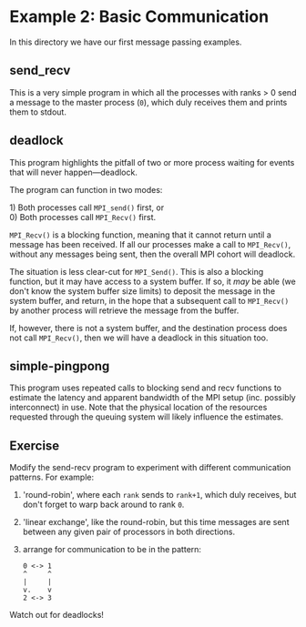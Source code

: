 Example 2: Basic Communication
==============================

In this directory we have our first message passing examples.

send_recv
---------

This is a very simple program in which all the processes with ranks > 0
send a message to the master process (`0`), which duly receives them and
prints them to stdout.

deadlock
--------

This program highlights the pitfall of two or more process waiting for
events that will never happen—deadlock.

The program can function in two modes:

1\) Both processes call `MPI_send()` first, or <br />
0\) Both processes call `MPI_Recv()` first.

`MPI_Recv()` is a blocking function, meaning that it cannot return until
a message has been received.
 If all our processes make a call to
`MPI_Recv()`, without any messages being sent, then the overall MPI cohort
will deadlock.

The situation is less clear-cut for `MPI_Send()`.
This is also a blocking
function, but it may have access to a system buffer.
If so, it _may_ be able
(we don't know the system buffer size limits) to deposit the message in
the system buffer, and return, in the hope that a subsequent call to `MPI_Recv()`
by another process will retrieve the message from the buffer.

If, however, there is not a system buffer, and the destination process does not
call `MPI_Recv()`, then we will have a deadlock in this situation too.

simple-pingpong
---------------

This program uses repeated calls to blocking send and recv functions to estimate
the latency and apparent bandwidth of the MPI setup (inc. possibly interconnect)
in use.
Note that the physical location of the resources requested through the
queuing system will likely influence the estimates.

Exercise
--------

Modify the send-recv program to experiment with different communication patterns.
For example:

1. 'round-robin', where each `rank` sends to `rank+1`, which duly receives,
   but don't forget to warp back around to rank `0`.
2. 'linear exchange', like the round-robin, but this time messages are
   sent between any given pair of processors in both directions.
3. arrange for communication to be in the pattern:

    ```
	0 <-> 1
	^     ^
	|     |
	v.    v
	2 <-> 3
    ```

Watch out for deadlocks!

